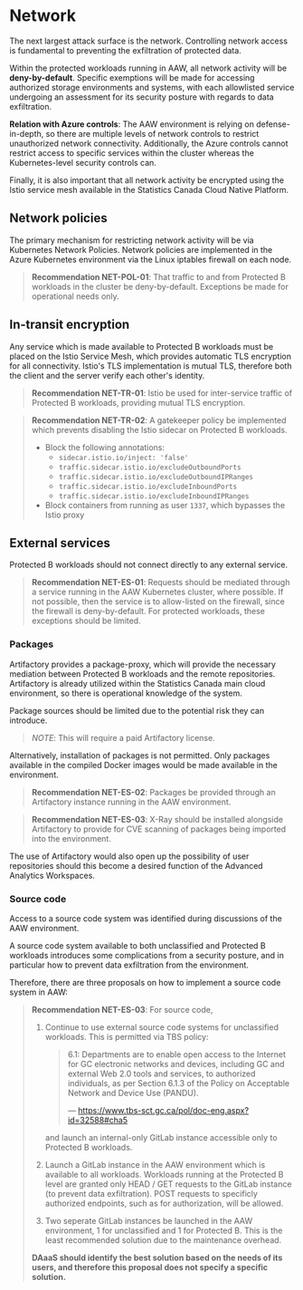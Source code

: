 # Network

The next largest attack surface is the network. Controlling network access
is fundamental to preventing the exfiltration of protected data.

Within the protected workloads running in AAW, all network activity
will be **deny-by-default**. Specific exemptions will be made
for accessing authorized storage environments and systems, with
each allowlisted service undergoing an assessment for its security
posture with regards to data exfiltration.

**Relation with Azure controls**: The AAW environment is relying
on defense-in-depth, so there are multiple levels of network
controls to restrict unauthorized network connectivity. Additionally,
the Azure controls cannot restrict access to specific services within
the cluster whereas the Kubernetes-level security controls can.

Finally, it is also important that all network activity be encrypted
using the Istio service mesh available in the Statistics Canada
Cloud Native Platform.

## Network policies

The primary mechanism for restricting network activity will be via Kubernetes
Network Policies. Network policies are implemented in the Azure Kubernetes
environment via the Linux iptables firewall on each node.

> **Recommendation NET-POL-01**: That traffic to and from Protected B
> workloads in the cluster be deny-by-default. Exceptions be made
> for operational needs only.

## In-transit encryption

Any service which is made available to Protected B workloads must be placed
on the Istio Service Mesh, which provides automatic TLS encryption for all
connectivity. Istio's TLS implementation is mutual TLS, therefore
both the client and the server verify each other's identity.

> **Recommendation NET-TR-01**: Istio be used for inter-service traffic
> of Protected B workloads, providing mutual TLS encryption.

> **Recommendation NET-TR-02**: A gatekeeper policy be implemented which
> prevents disabling the Istio sidecar on Protected B workloads.
>
> - Block the following annotations:
>   - `sidecar.istio.io/inject: 'false'`
>   - `traffic.sidecar.istio.io/excludeOutboundPorts`
>   - `traffic.sidecar.istio.io/excludeOutboundIPRanges`
>   - `traffic.sidecar.istio.io/excludeInboundPorts`
>   - `traffic.sidecar.istio.io/excludeInboundIPRanges`
> - Block containers from running as user `1337`, which
>   bypasses the Istio proxy

## External services

Protected B workloads should not connect directly to any external service.

> **Recommendation NET-ES-01**: Requests should be mediated
> through a service running in the AAW Kubernetes cluster, where possible.
> If not possible, then the service is to allow-listed on the firewall,
> since the firewall is deny-by-default. For protected workloads,
> these exceptions should be limited.

### Packages

Artifactory provides a package-proxy, which will provide the necessary
mediation between Protected B workloads and the remote repositories.
Artifactory is already utilized within the Statistics Canada main
cloud environment, so there is operational knowledge of the system.

Package sources should be limited due to the potential risk they can introduce.

> *NOTE*: This will require a paid Artifactory license.

Alternatively, installation of packages is not permitted. Only packages
available in the compiled Docker images would be made available in
the environment.

> **Recommendation NET-ES-02**: Packages be provided through an Artifactory
> instance running in the AAW environment.

> **Recommendation NET-ES-03**: X-Ray should be installed alongside Artifactory
> to provide for CVE scanning of packages being imported into the environment.

The use of Artifactory would also open up the possibility of user repositories
should this become a desired function of the Advanced Analytics Workspaces.

### Source code

Access to a source code system was identified during discussions
of the AAW environment.

A source code system available to both unclassified and Protected B
workloads introduces some complications from a security posture,
and in particular how to prevent data exfiltration from the environment.

Therefore, there are three proposals on how to implement a source
code system in AAW:

> **Recommendation NET-ES-03**: For source code,
>
> 1. Continue to use external source code systems for unclassified workloads.
>    This is permitted via TBS policy:
>
>    > 6.1: Departments are to enable open access to the Internet for GC
>    > electronic networks and devices, including GC and external Web 2.0
>    > tools and services, to authorized individuals, as per Section 6.1.3
>    > of the Policy on Acceptable Network and Device Use (PANDU).
>    >
>    > — https://www.tbs-sct.gc.ca/pol/doc-eng.aspx?id=32588#cha5
>
>    and launch an internal-only GitLab instance accessible
>    only to Protected B workloads.
>
> 2. Launch a GitLab instance in the AAW environment which is
>    available to all workloads. Workloads running at the
>    Protected B level are granted only HEAD / GET requests
>    to the GitLab instance (to prevent data exfiltration).
>    POST requests to specificly authorized endpoints,
>    such as for authorization, will be allowed.
>
> 3. Two seperate GitLab instances be launched in the AAW
>    environment, 1 for unclassified and 1 for Protected B.
>    This is the least recommended solution due to the
>    maintenance overhead.
>
> **DAaaS should identify the best solution based on the
> needs of its users, and therefore this proposal
> does not specify a specific solution.**
